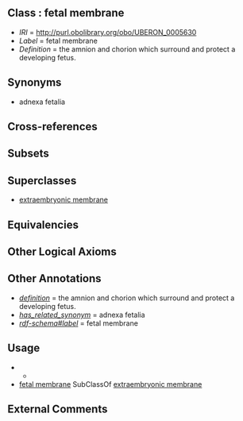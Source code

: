
## Class : fetal membrane

 * *IRI* = http://purl.obolibrary.org/obo/UBERON_0005630
 * *Label* = fetal membrane
 * *Definition* = the amnion and chorion which surround and protect a developing fetus.

## Synonyms

 * adnexa fetalia

## Cross-references


## Subsets


## Superclasses

 * [extraembryonic membrane](../../UBERON/31/UBERON_0005631.md)

## Equivalencies


## Other Logical Axioms


## Other Annotations

 * *[definition](../../IAO/15/IAO_0000115.md)* = the amnion and chorion which surround and protect a developing fetus.
 * *[has_related_synonym](../../ym/oboInOwl#hasRelatedSynonym.md)* = adnexa fetalia
 * *[rdf-schema#label](../../el/rdf-schema#label.md)* = fetal membrane

## Usage

 * -
 * [fetal membrane](../../UBERON/30/UBERON_0005630.md) SubClassOf [extraembryonic membrane](../../UBERON/31/UBERON_0005631.md)

## External Comments

